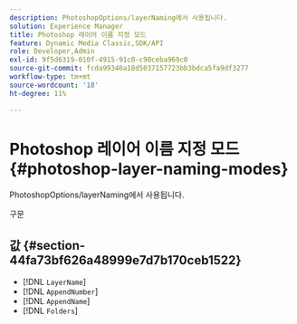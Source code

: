 ```yaml
---
description: PhotoshopOptions/layerNaming에서 사용됩니다.
solution: Experience Manager
title: Photoshop 레이어 이름 지정 모드
feature: Dynamic Media Classic,SDK/API
role: Developer,Admin
exl-id: 9f5d6319-010f-4915-91c0-c90ceba969c0
source-git-commit: fcda99340a18d5037157723bb3bdca5fa9df3277
workflow-type: tm+mt
source-wordcount: '18'
ht-degree: 11%

---
```


# Photoshop 레이어 이름 지정 모드{#photoshop-layer-naming-modes}

PhotoshopOptions/layerNaming에서 사용됩니다.

구문

## 값 {#section-44fa73bf626a48999e7d7b170ceb1522}

* [!DNL `LayerName`]
* [!DNL `AppendNumber`]
* [!DNL `AppendName`]
* [!DNL `Folders`]
